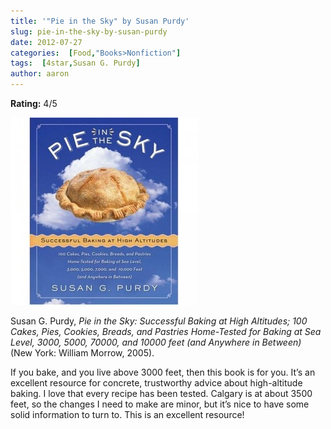 ```yaml
---
title: '"Pie in the Sky" by Susan Purdy'
slug: pie-in-the-sky-by-susan-purdy
date: 2012-07-27
categories:  [Food,"Books>Nonfiction"]
tags:  [4star,Susan G. Purdy]
author: aaron
---
```


**Rating:** 4/5

![](cover9-300x300.jpg "Pie in the Sky")

Susan G. Purdy, *Pie in the Sky: Successful Baking at High Altitudes; 100 Cakes, Pies, Cookies, Breads, and Pastries Home-Tested for Baking at Sea Level, 3000, 5000, 70000, and 10000 feet (and Anywhere in Between)* (New York: William Morrow, 2005).

If you bake, and you live above 3000 feet, then this book is for you. It’s an excellent resource for concrete, trustworthy advice about high-altitude baking. I love that every recipe has been tested. Calgary is at about 3500 feet, so the changes I need to make are minor, but it’s nice to have some solid information to turn to. This is an excellent resource!
